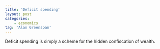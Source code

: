 ```yaml
---
title: 'Deficit spending'
layout: post
categories:
    - economics
tag: 'Alan Greenspan'
---
```


Deficit spending is simply a scheme for the hidden confiscation of wealth.